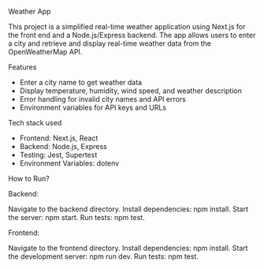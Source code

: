 Weather App

This project is a simplified real-time weather application using Next.js for the front end and a Node.js/Express backend. The app allows users to enter a city and retrieve and display real-time weather data from the OpenWeatherMap API.

Features

- Enter a city name to get weather data
- Display temperature, humidity, wind speed, and weather description
- Error handling for invalid city names and API errors
- Environment variables for API keys and URLs

Tech stack used

- Frontend: Next.js, React
- Backend: Node.js, Express
- Testing: Jest, Supertest
- Environment Variables: dotenv

How to Run?

Backend:

Navigate to the backend directory.
Install dependencies: npm install.
Start the server: npm start.
Run tests: npm test.

Frontend:

Navigate to the frontend directory.
Install dependencies: npm install.
Start the development server: npm run dev.
Run tests: npm test.
